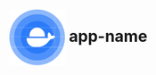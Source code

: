 <h1 align="center">
  <picture>
    <img align="center" alt="app-name" src="./logo.svg" height="100">
  </picture>
  app-name
</h1>
